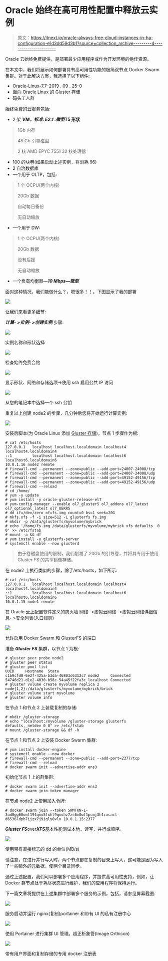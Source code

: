 # Oracle 始终在高可用性配置中释放云实例

> 原文：<https://itnext.io/oracle-always-free-cloud-instances-in-ha-configuration-e1d3dd59d3b1?source=collection_archive---------4----------------------->

Oracle 云始终免费提供，是部署最少应用程序或作为开发环境的绝佳资源。

在本文中，我们将展示如何部署具有高可用性功能的极简双节点 Docker Swarm 集群。对于此解决方案，我选择了以下组件:

*   Oracle-Linux-7.7–2019 . 09 . 25–0
*   [面向 Oracle Linux 的 Gluster 存储](https://docs.oracle.com/en/operating-systems/oracle-linux/gluster-storage/gluster-intro.html)
*   码头工人群

始终免费的云服务包括:

*   2 架 ***VM。标准. E2.1 .微型*T5 形状**

> 1Gb 内存
> 
> 48 Gb 引导磁盘
> 
> 2 核 AMD EPYC 7551 32 核处理器

*   100 的块卷(如果启动上述实例，将消耗 96)
*   2 自治数据库
*   一个用于 OLTP，包括:

> 1 个 OCPU(两个内核)
> 
> 20Gb 数据
> 
> 自动每日备份
> 
> 无自动缩放

*   一个用于 DW:

> 1 个 OCPU(两个内核)
> 
> 20Gb 数据
> 
> 没有后援
> 
> 无自动缩放

*   一个负载均衡器—***10 Mbps—微型***

面对这种情况，我们能做什么？，嗯很多！！。下图显示了我的部署

![](img/7cda195fb7c4b327297454495d2bfd3b.png)

让我们来看更多细节:

***计算- >实例- >创建实例*** 步骤:

![](img/81cce93303bb09b7b20e7d29f8addff6.png)

实例名称和形状选择

![](img/7ef70fbc9ac2aad9a61a721448afb785.png)

检查始终免费合格

![](img/2a5b40337bf009708f851e080d7b5800.png)

显示形状、网络和存储选项->使用 ssh 启用公共 IP 访问

![](img/4d63335bb05483b59f8e5b7e68726b62.png)

从您的笔记本中选择一个 ssh 公钥

重复以上创建 node2 的步骤，几分钟后您将开始运行计算实例:

![](img/1b2b78a44816f63f23cb9ba02cea471e.png)

安装后脚本(为 Oracle Linux 添加 [Gluster 存储](https://docs.oracle.com/en/operating-systems/oracle-linux/gluster-storage/gluster-intro.html))，节点 1 步骤作为根:

```
# cat /etc/hosts
127.0.0.1   localhost localhost.localdomain localhost4 localhost4.localdomain4
::1         localhost localhost.localdomain localhost6 localhost6.localdomain6
10.0.1.16 node2 remote
# firewall-cmd --permanent --zone=public --add-port=24007-24008/tcp
# firewall-cmd --permanent --zone=public --add-port=24007-24008/udp
# firewall-cmd --permanent --zone=public --add-port=49152-49156/tcp
# firewall-cmd --permanent --zone=public --add-port=49152-49156/udp
# firewall-cmd --reload
# cd /home/
# yum -y update
# yum install -y oracle-gluster-release-el7
# yum-config-manager --enable ol7_gluster5 ol7_addons ol7_latest ol7_optional_latest ol7_UEKR5
# dd if=/dev/zero of=fs.img count=0 bs=1 seek=20G
# mkfs.xfs -f -i size=512 -L glusterfs fs.img
# mkdir -p /data/glusterfs/myvolume/mybrick
# echo '/home/fs.img /data/glusterfs/myvolume/mybrick xfs defaults  0 0' >> /etc/fstab
# mount -a && df
# yum install -y glusterfs-server
# systemctl enable --now glusterd
```

> 由于卷磁盘使用的限制，我们削减了 20Gb 的引导卷，并将其专用于使用 Gluster FS 的共享镜像存储。

在 node2 上执行类似的步骤，除了/etc/hosts，如下所示:

```
# cat /etc/hosts
127.0.0.1   localhost localhost.localdomain localhost4 localhost4.localdomain4
::1         localhost localhost.localdomain localhost6 localhost6.localdomain6
10.0.1.15 node1 remote
```

在 Oracle 云上配置软件定义的防火墙
网络- >虚拟云网络- >虚拟云网络详细信息- >安全列表(入口规则)

![](img/3ec814301bda00c5f59be3bd8845ec7b.png)

允许启用 Docker Swarm 和 GlusterFS 的端口

准备 ***Gluster FS*** 集群，以节点 1 为根:

```
# gluster peer probe node2
# gluster peer status
# gluster pool list
UUID     Hostname  State
c1b9cfd0-6e2f-425a-b3da-46803c6312c7 node2     Connected 
54746d21-d1e2-4030-b58c-54a45f22fa3c localhost Connected 
# gluster volume create myvolume replica 2 node{1,2}:/data/glusterfs/myvolume/mybrick/brick
# gluster volume start myvolume
# gluster volume info
```

在节点 1 和节点 2 上装载复制的存储:

```
# mkdir /gluster-storage
# echo "localhost:/myvolume /gluster-storage glusterfs defaults,_netdev 0 0" >> /etc/fstab
# mount /gluster-storage && df -h
```

在节点 1 和节点 2 上安装 Docker Swarm 集群:

```
# yum install docker-engine
# systemctl enable --now docker
# firewall-cmd --permanent --zone=public --add-port=2377/tcp
# firewall-cmd --reload
# docker swarm init --advertise-addr ens3
```

初始化节点 1 上的群集群:

```
# docker swarm init --advertise-addr ens3
# docker swarm join-token manager
```

在节点 node2 上使用加入令牌:

```
# docker swarm join --token SWMTKN-1-3ud0gg60omt194qnu5fxht9qnuhz7zs6v0wt1pcmj3h1cxcacl-d6536ldpb7ijzx7j9iqly8vlv 10.0.1.15:2377
```

***Gluster FS***over***XFS***基本性能测试本地、读写、并行或顺序。

![](img/0701f2f2b75c76666320531263012f75.png)

使用带有直接标志的 dd 的单位(MB/s)

请注意，在进行并行写入时，两个节点都在复制的目录上写入，这可能是因为写入了一些额外的元数据，使两个目录同步。

通过上述配置，我们可以部署多个应用程序，并提供高可用性支持，例如，让 Docker 群节点处于耗尽状态进行维护，我们的应用程序将保持运行。

下一篇文章将提供在上述集群中部署多个服务的示例，包括，请参见屏幕截图:

![](img/785fff7706f7d38a772459f0d9abfbf4.png)

服务启动并运行 nginx(复制)portainer 和带有 UI 的私有注册中心

![](img/ad4525a304cfb162640bd33a87d8d22e.png)

使用 Portainer 进行集群 UI 管理。超正析象管(Image Orthicon)

![](img/d4e6ddffd6b2558748684171acdddcad.png)

带有用户界面和复制存储的专用 docker 注册表